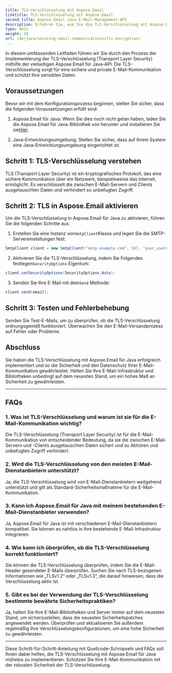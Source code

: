 ```yaml
---
title: TLS-Verschlüsselung mit Aspose.Email
linktitle: TLS-Verschlüsselung mit Aspose.Email
second_title: Aspose.Email Java E-Mail-Management-API
description: Erfahren Sie, wie Sie die TLS-Verschlüsselung mit Aspose.Email für Java implementieren. Folgen Sie unserer Schritt-für-Schritt-Anleitung mit Quellcode und FAQs für sichere E-Mail-Kommunikation.
type: docs
weight: 10
url: /de/java/securing-email-communications/tls-encryption/
---
```


In diesem umfassenden Leitfaden führen wir Sie durch den Prozess der Implementierung der TLS-Verschlüsselung (Transport Layer Security) mithilfe der vielseitigen Aspose.Email für Java-API. Die TLS-Verschlüsselung sorgt für eine sichere und private E-Mail-Kommunikation und schützt Ihre sensiblen Daten.

## Voraussetzungen

Bevor wir mit dem Konfigurationsprozess beginnen, stellen Sie sicher, dass die folgenden Voraussetzungen erfüllt sind:

1.  Aspose.Email für Java: Wenn Sie dies noch nicht getan haben, laden Sie die Aspose.Email für Java-Bibliothek von herunter und installieren Sie sie[Hier](https://releases.aspose.com/email/java/).

2. Java-Entwicklungsumgebung: Stellen Sie sicher, dass auf Ihrem System eine Java-Entwicklungsumgebung eingerichtet ist.

## Schritt 1: TLS-Verschlüsselung verstehen

TLS (Transport Layer Security) ist ein kryptografisches Protokoll, das eine sichere Kommunikation über ein Netzwerk, beispielsweise das Internet, ermöglicht. Es verschlüsselt die zwischen E-Mail-Servern und Clients ausgetauschten Daten und verhindert so unbefugten Zugriff.

## Schritt 2: TLS in Aspose.Email aktivieren

Um die TLS-Verschlüsselung in Aspose.Email für Java zu aktivieren, führen Sie die folgenden Schritte aus:

1.  Erstellen Sie eine Instanz von`SmtpClient`Klasse und legen Sie die SMTP-Servereinstellungen fest:

   ```java
   SmtpClient client = new SmtpClient("smtp.example.com", 587, "your_username", "your_password");
   ```

2.  Aktivieren Sie die TLS-Verschlüsselung, indem Sie Folgendes festlegen`SecurityOptions` Eigentum:

   ```java
   client.setSecurityOptions(SecurityOptions.Auto);
   ```

3.  Senden Sie Ihre E-Mail mit dem`Send` Methode:

   ```java
   client.send(email);
   ```

## Schritt 3: Testen und Fehlerbehebung

Senden Sie Test-E-Mails, um zu überprüfen, ob die TLS-Verschlüsselung ordnungsgemäß funktioniert. Überwachen Sie den E-Mail-Versandprozess auf Fehler oder Probleme.

## Abschluss

Sie haben die TLS-Verschlüsselung mit Aspose.Email für Java erfolgreich implementiert und so die Sicherheit und den Datenschutz Ihrer E-Mail-Kommunikation gewährleistet. Halten Sie Ihre E-Mail-Infrastruktur und Bibliotheken unbedingt auf dem neuesten Stand, um ein hohes Maß an Sicherheit zu gewährleisten.

---

## FAQs

### 1. Was ist TLS-Verschlüsselung und warum ist sie für die E-Mail-Kommunikation wichtig?

Die TLS-Verschlüsselung (Transport Layer Security) ist für die E-Mail-Kommunikation von entscheidender Bedeutung, da sie die zwischen E-Mail-Servern und -Clients ausgetauschten Daten sichert und so Abhören und unbefugten Zugriff verhindert.

### 2. Wird die TLS-Verschlüsselung von den meisten E-Mail-Dienstanbietern unterstützt?

Ja, die TLS-Verschlüsselung wird von E-Mail-Dienstanbietern weitgehend unterstützt und gilt als Standard-Sicherheitsmaßnahme für die E-Mail-Kommunikation.

### 3. Kann ich Aspose.Email für Java mit meinem bestehenden E-Mail-Dienstanbieter verwenden?

Ja, Aspose.Email für Java ist mit verschiedenen E-Mail-Dienstanbietern kompatibel. Sie können es nahtlos in Ihre bestehende E-Mail-Infrastruktur integrieren.

### 4. Wie kann ich überprüfen, ob die TLS-Verschlüsselung korrekt funktioniert?

Sie können die TLS-Verschlüsselung überprüfen, indem Sie die E-Mail-Header gesendeter E-Mails überprüfen. Suchen Sie nach TLS-bezogenen Informationen wie „TLSv1.2“ oder „TLSv1.3“, die darauf hinweisen, dass die Verschlüsselung aktiv ist.

### 5. Gibt es bei der Verwendung der TLS-Verschlüsselung bestimmte bewährte Sicherheitspraktiken?

Ja, halten Sie Ihre E-Mail-Bibliotheken und Server immer auf dem neuesten Stand, um sicherzustellen, dass die neuesten Sicherheitspatches angewendet werden. Überprüfen und aktualisieren Sie außerdem regelmäßig Ihre Verschlüsselungskonfigurationen, um eine hohe Sicherheit zu gewährleisten.

---

Diese Schritt-für-Schritt-Anleitung mit Quellcode-Schnipseln und FAQs soll Ihnen dabei helfen, die TLS-Verschlüsselung mit Aspose.Email für Java mühelos zu implementieren. Schützen Sie Ihre E-Mail-Kommunikation mit der robusten Sicherheit der TLS-Verschlüsselung.